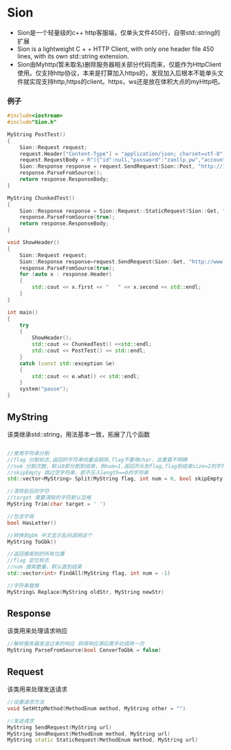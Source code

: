 # Sion
* Sion是一个轻量级的c++ http客服端，仅单头文件450行，自带std::string的扩展
* Sion is a lightweight C + + HTTP Client, with only one header file 450 lines, with its own std::string extension. 
* Sion由Myhttp(暂未取名)删除服务器相关部分代码而来，仅能作为HttpClient使用。仅支持http协议，本来是打算加入https的，发现加入后根本不能单头文件就实现支持http,https的client。https，ws还是放在体积大点的myHttp吧。
### 例子
~~~cpp
#include<iostream>
#include"Sion.h"

MyString PostTest()
{
	Sion::Request request;
	request.Header["Content-Type"] = "application/json; charset=utf-8";
	request.RequestBody = R"({"id":null,"password":"zanllp_pw","account":"zanllp"})";
	Sion::Response response = request.SendRequest(Sion::Post, "http://127.0.0.1:5000/api/auth");
	response.ParseFromSource();
	return response.ResponseBody;
}

MyString ChunkedTest()
{
	Sion::Response response = Sion::Request::StaticRequest(Sion::Get, "http://zanllp.cn");
	response.ParseFromSource(true);
	return response.ResponseBody;
}

void ShowHeader()
{
	Sion::Request request;
	Sion::Response response=request.SendRequest(Sion::Get, "http://www.baidu.com");
	response.ParseFromSource(true);
	for (auto x : response.Header)
	{
		std::cout << x.first << "   " << x.second << std::endl;
	}
}

int main()
{
	try
	{
		ShowHeader();
		std::cout << ChunkedTest() <<std::endl;
		std::cout << PostTest() << std::endl;
	}
	catch (const std::exception &e)
	{
		std::cout << e.what() << std::endl;
	}
	system("pause");
}
~~~
## MyString
该类继承std::string，用法基本一致，拓展了几个函数

~~~cpp

//使用字符串分割
//flag 分割标志,返回的字符串向量会剔除,flag不要用char，会重载不明确
//num 分割次数，默认0即分割到结束，例num=1,返回开头到flag,flag到结束size=2的字符串向量
//skipEmpty 跳过空字符串，即不压入length==0的字符串
std::vector<MyString> Split(MyString flag, int num = 0, bool skipEmpty = true)

//清除前后的字符
//target 需要清除的字符默认空格
MyString Trim(char target = ' ')

//包含字母
bool HasLetter()

//转换到gbk 中文显示乱码调用这个
MyString ToGbk()

//返回搜索到的所有位置
//flag 定位标志
//num 搜索数量，默认直到结束
std::vector<int> FindAll(MyString flag, int num = -1)

//字符串替换
MyString& Replace(MyString oldStr, MyString newStr)
~~~

## Response
该类用来处理请求响应
~~~cpp
//解析服务器发送过来的响应 获得响应源后需手动调用一次
MyString ParseFromSource(bool ConverToGbk = false)
~~~
## Request
该类用来处理发送请求
~~~cpp
//设置请求方法 
void SetHttpMethod(MethodEnum method, MyString other = "")

//发送请求
MyString SendRequest(MyString url)
MyString SendRequest(MethodEnum method, MyString url)
MyString static StaticRequest(MethodEnum method, MyString url)
~~~